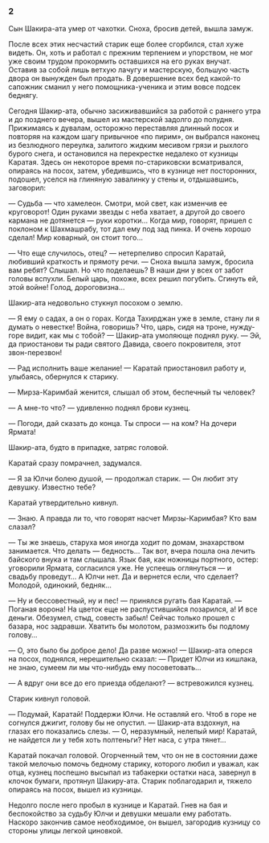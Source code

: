 ### 2

Сын Шакира-ата умер от чахотки.
Сноха, бросив детей, вышла замуж.

После всех этих несчастий старик еще более сгорбился, стал хуже видеть.
Он, хоть и работал с прежним терпением и упорством, не мог уже своим трудом прокормить оставшихся на его руках внучат.
Оставив за собой лишь ветхую лачугу и мастерскую, большую часть двора он вынужден был продать.
В довершение всех бед какой-то сапожник сманил у него помощника-ученика и этим вовсе подсек беднягу.

Сегодня Шакир-ата, обычно засиживавшийся за работой с раннего утра и до позднего вечера, вышел из мастерской задолго до полудня.
Прижимаясь к дувалам, осторожно переставляя длинный посох и повторяя на каждом шагу привычное «по пирим», он выбрался наконец из безлюдного переулка, залитого жидким месивом грязи и рыхлого бурого снега, и остановился на перекрестке недалеко от кузницы Каратая.
Здесь он некоторое время по-стариковски всматривался, опираясь на посох, затем, убедившись, что в кузнице нет посторонних, подошел, уселся на глиняную завалинку у стены и, отдышавшись, заговорил:

— Судьба — что хамелеон.
Смотри, мой свет, как изменчив ее круговорот!
Один руками звезды с неба хватает, а другой до своего кармана не дотянется — руки коротки…
Когда мир, говорят, пришел с поклоном к Шахмашрабу, тот дал ему под зад пинка.
И очень хорошо сделал!
Мир коварный, он стоит того…

— Что еще случилось, отец?
— нетерпеливо спросил Каратай, любивший краткость и прямоту речи.
— Сноха вышла замуж, бросила вам ребят?
Слышал.
Но что поделаешь?
В наши дни у всех от забот головы вспухли.
Белый царь, похоже, всех решил погубить.
Сгинуть ей, этой войне!
Голод, дороговизна…

Шакир-ата недовольно стукнул посохом о землю.

— Я ему о садах, а он о горах.
Когда Тахирджан уже в земле, стану ли я думать о невестке!
Война, говоришь?
Что, царь, сидя на троне, нужду-горе видит, как мы с тобой?
— Шакир-ата умоляюще поднял руку.
— Эй, да приостанови ты ради святого Давида, своего покровителя, этот звон-перезвон!

— Рад исполнить ваше желание!
— Каратай приостановил работу и, улыбаясь, обернулся к старику.

— Мирза-Каримбай женится, слышал об этом, беспечный ты человек?

— А мне-то что?
— удивленно поднял брови кузнец.

— Погоди, дай сказать до конца.
Ты спроси — на ком?
На дочери Ярмата!

Шакир-ата, будто в припадке, затряс головой.

Каратай сразу помрачнел, задумался.

— Я за Юлчи болею душой, — продолжал старик.
— Он любит эту девушку.
Известно тебе?

Каратай утвердительно кивнул.

— Знаю.
А правда ли то, что говорят насчет Мирзы-Каримбая?
Кто вам слазал?

— Ты же знаешь, старуха моя иногда ходит по домам, знахарством занимается.
Что делать — бедность…
Так вот, вчера пошла она лечить байского внука и там слышала.
Язык бая, как ножницы портного, остер: уговорили Ярмата, согласился уже.
Не успеешь оглянуться — и свадьбу проведут…
А Юлчи нет.
Да и вернется если, что сделает?
Молодой, одинокий, бедняк…

— Ну и бессовестный, ну и пес!
— принялся ругать бая Каратай.
— Поганая ворона!
На цветок еще не распустившийся позарился, а!
И все деньги.
Обезумел, стыд, совесть забыл!
Сейчас только прошел с базара, нос задравши.
Хватить бы молотом, размозжить бы подлому голову…

— О, это было бы доброе дело!
Да разве можно!
— Шакир-ата оперся на посох, поднялся, нерешительно сказал: — Придет Юлчи из кишлака, не знаю, сумеем ли мы что-нибудь ему посоветовать…

— А вдруг они все до его приезда обделают?
— встревожился кузнец.

Старик кивнул головой.

— Подумай, Каратай!
Поддержи Юлчи.
Не оставляй его.
Чтоб в горе не согнулся джигит, голову бы не опустил.
— Шакир-ата вздохнул, на глазах его показались слезы.
— О, неразумный, нелепый мир!
Каратай, не найдется ли у тебя хоть полтеньги?
Нет наса, с утра тянет…

Каратай покачал головой.
Огорченный тем, что он не в состоянии даже такой мелочью помочь бедному старику, которого любил и уважал, как отца, кузнец поспешно высыпал из табакерки остатки наса, завернул в клочок бумаги, протянул Шакиру-ата.
Старик поблагодарил и, тяжело опираясь на посох, вышел из кузницы.

Недолго после него пробыл в кузнице и Каратай.
Гнев на бая и беспокойство за судьбу Юлчи и девушки мешали ему работать.
Наскоро закончив самое необходимое, он вышел, загородив кузницу со стороны улицы легкой циновкой.
